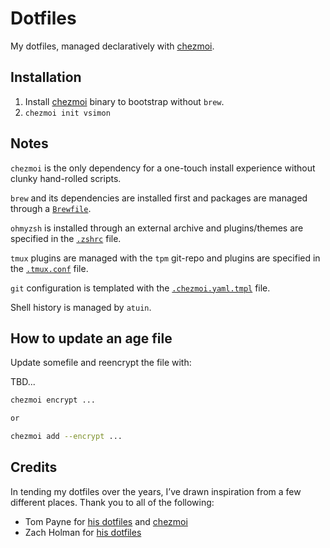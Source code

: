 # Dotfiles

My dotfiles, managed declaratively with [chezmoi](https://github.com/twpayne/chezmoi).

## Installation

1. Install [chezmoi](https://www.chezmoi.io) binary to bootstrap without `brew`.
2. `chezmoi init vsimon`

## Notes

`chezmoi` is the only dependency for a one-touch install experience without
clunky hand-rolled scripts.

`brew` and its dependencies are installed first and packages are managed through
a [`Brewfile`](Brewfile).

`ohmyzsh` is installed through an external archive and plugins/themes are
specified in the [`.zshrc`](dot_zshrc) file.

`tmux` plugins are managed with the `tpm` git-repo and plugins are specified in
the [`.tmux.conf`](dot_tmux.conf) file.

`git` configuration is templated with the [`.chezmoi.yaml.tmpl`](.chezmoi.yaml.tmpl) file.

Shell history is managed by `atuin`.

## How to update an age file

Update somefile and reencrypt the file with:

TBD...

```sh
chezmoi encrypt ...

or

chezmoi add --encrypt ...
```

## Credits

In tending my dotfiles over the years, I’ve drawn inspiration from a few
different places. Thank you to all of the following:

- Tom Payne for [his dotfiles](https://github.com/twpayne/dotfiles) and
[chezmoi](https://github.com/twpayne/chezmoi)
- Zach Holman for [his dotfiles](https://github.com/holman/dotfiles)
